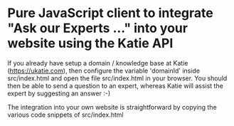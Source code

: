 # Pure JavaScript client to integrate "Ask our Experts ..." into your website using the Katie API

If you already have setup a domain / knowledge base at Katie (https://ukatie.com), then configure the variable 'domainId' inside src/index.html and open the file src/index.html in your browser. You should then be able to send a question to an expert, whereas Katie will assist the expert by suggesting an answer :-)

The integration into your own website is straightforward by copying the various code snippets of src/index.html
